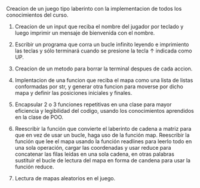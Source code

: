 Creacion de un juego tipo laberinto con la implementacion de todos los conocimientos del curso.

1. Creacion de un input que reciba el nombre del jugador por teclado y luego imprimir  un mensaje de bienvenida con el nombre.

2. Escribir un programa que corra un bucle infinito leyendo e imprimiento las teclas y sólo terminará cuando se presione la tecla ↑ indicada como UP.

3. Creacion de un metodo para borrar la terminal despues de cada accion.

4. Implentacion de una funcion que reciba el mapa como una lista de listas conformadas por str, y generar otra funcion para moverse por dicho mapa y definir las posiciones iniciales y finales.

5. Encapsular 2 o 3 funciones repetitivas en una clase para mayor eficiencia y legibilidad del codigo, usando los conocimientos aprendidos en la clase de POO.

6. Reescribir la función que convierte el laberinto de cadena a matriz para que en vez de usar un bucle, haga uso de la función map. Reescribir la función que lee el mapa usando la función readlines para leerlo todo en una sola operación, cargar las coordenadas y usar reduce para concatenar las filas leídas en una sola cadena, en otras palabras sustituir el bucle de lectura del mapa en forma de candena para usar la función reduce.

7. Lectura de mapas aleatorios en el juego.